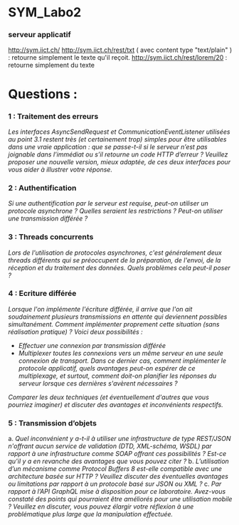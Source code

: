 # SYM\_Labo2

### serveur applicatif

http://sym.iict.ch/
http://sym.iict.ch/rest/txt ( avec content type "text/plain" ) : retourne simplement le texte qu'il reçoit.
http://sym.iict.ch/rest/lorem/20 : retourne simplement du texte



# Questions :

### 1 : Traitement des erreurs

*Les interfaces AsyncSendRequest et CommunicationEventListener utilisées au point 3.1 restent très
(et certainement trop) simples pour être utilisables dans une vraie application : que se passe-t-il si le
serveur n’est pas joignable dans l’immédiat ou s’il retourne un code HTTP d’erreur ? Veuillez proposer
une nouvelle version, mieux adaptée, de ces deux interfaces pour vous aider à illustrer votre réponse.*

### 2 :  Authentification

*Si une authentification par le serveur est requise, peut-on utiliser un protocole asynchrone ? Quelles
seraient les restrictions ? Peut-on utiliser une transmission différée ?*

### 3 : Threads concurrents

*Lors de l'utilisation de protocoles asynchrones, c'est généralement deux threads différents qui se
préoccupent de la préparation, de l'envoi, de la réception et du traitement des données. Quels
problèmes cela peut-il poser ?*

### 4 : Ecriture différée

*Lorsque l'on implémente l'écriture différée, il arrive que l'on ait soudainement plusieurs transmissions
en attente qui deviennent possibles simultanément. Comment implémenter proprement cette
situation (sans réalisation pratique) ? Voici deux possibilités :*

- *Effectuer une connexion par transmission différée*
- *Multiplexer toutes les connexions vers un même serveur en une seule connexion de transport.
  Dans ce dernier cas, comment implémenter le protocole applicatif, quels avantages peut-on
  espérer de ce multiplexage, et surtout, comment doit-on planifier les réponses du serveur
  lorsque ces dernières s'avèrent nécessaires ?*

*Comparer les deux techniques (et éventuellement d'autres que vous pourriez imaginer) et discuter des
avantages et inconvénients respectifs.*

### 5 : Transmission d’objets

a. *Quel inconvénient y a-t-il à utiliser une infrastructure de type REST/JSON n'offrant aucun
service de validation (DTD, XML-schéma, WSDL) par rapport à une infrastructure comme SOAP
offrant ces possibilités ? Est-ce qu’il y a en revanche des avantages que vous pouvez citer ?*
b. *L’utilisation d’un mécanisme comme Protocol Buffers 8 est-elle compatible avec une
architecture basée sur HTTP ? Veuillez discuter des éventuelles avantages ou limitations par
rapport à un protocole basé sur JSON ou XML ?*
c. *Par rapport à l’API GraphQL mise à disposition pour ce laboratoire. Avez-vous constaté des
points qui pourraient être améliorés pour une utilisation mobile ? Veuillez en discuter, vous
pouvez élargir votre réflexion à une problématique plus large que la manipulation effectuée.*